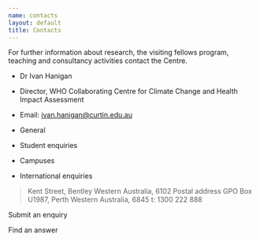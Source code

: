 ```yaml
---
name: contacts
layout: default
title: Contacts
---
```


For further information about research, the visiting fellows program, teaching and consultancy activities contact the Centre.

- Dr Ivan Hanigan
- Director, WHO Collaborating Centre for Climate Change and Health Impact Assessment
- Email: ivan.hanigan@curtin.edu.au

-    General
-    Student enquiries
-   Campuses
-   International enquiries


>Kent Street, Bentley
 Western Australia, 6102
 Postal address
 GPO Box U1987, Perth
 Western Australia, 6845
   t: 1300 222 888
   
Submit an enquiry

Find an answer
